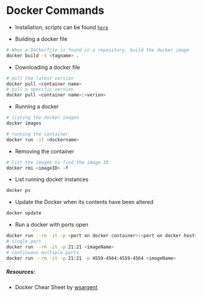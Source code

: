 # Docker Commands

- Installation, scripts can be found [`here`](https://github.com/cyberwr3nch/hackthebox/tree/master/scripts/installation)

- Building a docker file
```bash
# When a Dockerfile is found in a repository, build the docker image
docker build -t <tagname> .
```

- Downloading a docker file
```bash
# pull the latest version
docker pull <container name>
# pull a specific version
docker pull <container name>:<verion>
```

- Running a docker
```bash
# listing the docker images 
docker images 

# running the container
docker run -it <dockername>
```

- Removing the container
```bash
# list the images to find the image ID
docker rmi <imageID> -f
```

- List running docker instances
```bash
docker ps
```

- Update the Docker when its contents have been altered
```bash
docker update
```

- Run a docker with ports open
```bash
docker run --rm -it -p <port on docker container>:<port on docker host> -p <port start>-<port end>:<port start>-<port end> <imageName>
# single port 
docker run --rm -it -p 21:21 <imageName>
# continuous multiple ports
docker run --rm -it -p 21:21 -p 4559-4564:4559-4564 <imageName>
```


##### Resources:
- Docker Chear Sheet by [wsargent](https://github.com/wsargent/docker-cheat-sheet/blob/master/README.md)
